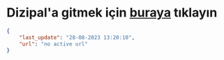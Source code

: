 # Dizipal'a gitmek için [buraya](None) tıklayın
        
```json
{
    "last_update": "28-08-2023 13:20:10",
    "url": "no active url"
}
```